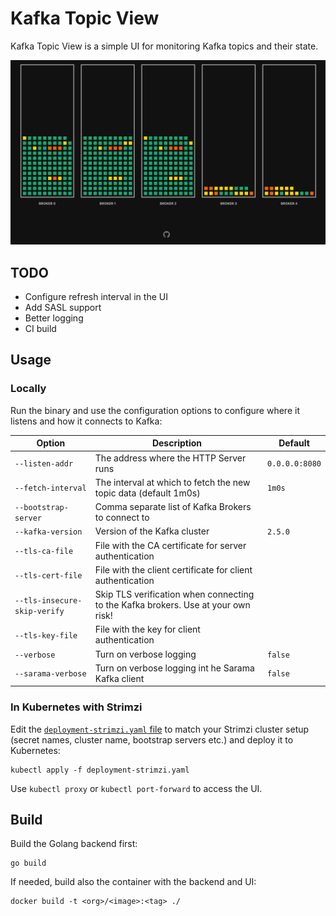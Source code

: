 # Kafka Topic View

Kafka Topic View is a simple UI for monitoring Kafka topics and their state.

![Kafka Topic View screenshot](docs/screenshot.png)

## TODO

* Configure refresh interval in the UI
* Add SASL support
* Better logging
* CI build

## Usage

### Locally

Run the binary and use the configuration options to configure where it listens and how it connects to Kafka:

Option | Description | Default
------------ | ------------- | ------------- 
`--listen-addr` | The address where the HTTP Server runs | `0.0.0.0:8080`
`--fetch-interval` | The interval at which to fetch the new topic data (default 1m0s) | `1m0s`
`--bootstrap-server` | Comma separate list of Kafka Brokers to connect to | 
`--kafka-version` | Version of the Kafka cluster | `2.5.0`
`--tls-ca-file` | File with the CA certificate for server authentication | 
`--tls-cert-file` | File with the client certificate for client authentication | 
`--tls-insecure-skip-verify` | Skip TLS verification when connecting to the Kafka brokers. Use at your own risk! | 
`--tls-key-file` | File with the key for client authentication | 
`--verbose` | Turn on verbose logging | `false`
`--sarama-verbose` | Turn on verbose logging int he Sarama Kafka client | `false`

### In Kubernetes with Strimzi

Edit the [`deployment-strimzi.yaml` file](./deployment-strimzi.yaml) to match your Strimzi cluster setup (secret names, cluster name, bootstrap servers etc.) and deploy it to Kubernetes:

```
kubectl apply -f deployment-strimzi.yaml
```

Use `kubectl proxy` or `kubectl port-forward` to access the UI.

## Build

Build the Golang backend first:

```
go build
```

If needed, build also the container with the backend and UI:

```
docker build -t <org>/<image>:<tag> ./
```
 